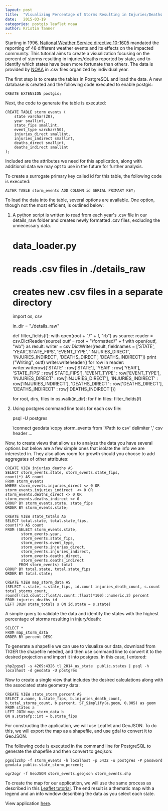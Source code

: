 ```yaml
---
layout: post
title:  "Visualizing Percentage of Storms Resulting in Injuries/Deaths by State (1996 - 2014)"
date:   2015-03-19
categories: postgis leaflet noaa
author: Kristin Tanner
---
```


Starting in 1996, [National Weather Service directive 10-1605](http://www.ncdc.noaa.gov/stormevents/pd01016005curr.pdf) mandated the reporting of 48 different weather events and its effects on the impacted community.  This tutorial aims to create a visualization focusing on the percent of storms resulting in injuries/deaths reported by state, and to identify which states 
have been more fortunate than others.  The data is provided by [NOAA](http://www.ncdc.noaa.gov/stormevents/ftp.jsp) in .csv files organized by individual year.

The first step is to create the tables in PostgreSQL and load the data.  A new database is created and the following code executed to enable postgis:

	CREATE EXTENSION postgis;

Next, the code to generate the table is executed:

	CREATE TABLE storm_events (
		state varchar(20),
		year smallint,
		state_fips smallint,	
		event_type varchar(50),
		injuries_direct smallint,
		injuries_indirect smallint,
		deaths_direct smallint,
		deaths_indirect smallint
	);
	
Included are the attributes we need for this application, along with additional data we may opt to use in the future for further analysis.

To create a surrogate primary key called id for this table, the following code is executed:

	ALTER TABLE storm_events ADD COLUMN id SERIAL PRIMARY KEY;

To load the data into the table, several options are available.  One option, though not the most efficient, is outlined below:

1) A python script is written to read from each year's .csv file in our details_raw folder and creates newly formatted .csv files, excluding the unnecessary data.

	# data_loader.py
	# reads .csv files in ./details_raw
	# creates new .csv files in a separate directory
	
	import os, csv

	in_dir = "./details_raw"

	def filter_fields(f):
    	with open(root + "/" + f, "rb") as source:
        	reader = csv.DictReader(source)
        	outf = root + "/formatted/" + f
        	with open(outf, "wb") as result:
          		writer = csv.DictWriter(result, fieldnames = ['STATE', 'YEAR','STATE_FIPS', 
          		'EVENT_TYPE', 'INJURIES_DIRECT', 'INJURIES_INDIRECT', 'DEATHS_DIRECT', 'DEATHS_INDIRECT'])
            	print ("Writing", outf)
            	writer.writeheader()
            	for row in reader:
                	writer.writerow({'STATE' : row['STATE'],
                                 	'YEAR' : row['YEAR'],
                                 	'STATE_FIPS' : row['STATE_FIPS'],
                                 	'EVENT_TYPE' : row['EVENT_TYPE'],
                                 	'INJURIES_DIRECT' : row['INJURIES_DIRECT'],
                                 	'INJURIES_INDIRECT' : row['INJURIES_INDIRECT'],
                                 	'DEATHS_DIRECT' : row['DEATHS_DIRECT'],
                                 	'DEATHS_INDIRECT' : row['DEATHS_INDIRECT']})

	for root, dirs, files in os.walk(in_dir):
    	for f in files:
        	filter_fields(f)
	
2) Using postgres command line tools for each csv file:

	psql -U postgres
	
	\connect geodata
	\copy storm_events from '/Path to csv' delimiter ',' csv header
	...
	
Now, to create views that allow us to analyze the data you have several options but below are a few simple ones that isolate the info we are interested in.  They also allow room for growth should you choose to add aggregates of other attributes:

	CREATE VIEW injuries_deaths AS
	SELECT storm_events.state, storm_events.state_fips,
	count(*) AS count
	FROM storm_events
	WHERE storm_events.injuries_direct <> 0 OR
	storm_events.injuries_indirect 	<> 0 OR
	storm_events.deaths_direct <> 0 OR
	storm_events.deaths_indirect <> 0
	GROUP BY storm_events.state, state_fips
	ORDER BY storm_events.state;

	CREATE VIEW state_totals AS
	SELECT total.state, total.state_fips,
	count(*) AS count
	FROM (SELECT storm_events.state,
           storm_events.year,
           storm_events.state_fips,
           storm_events.event_type,
           storm_events.injuries_direct,
           storm_events.injuries_indirect,
           storm_events.deaths_direct,
           storm_events.deaths_indirect
          FROM storm_events) total
    GROUP BY total.state, total.state_fips
    ORDER BY total.state;

	CREATE VIEW map_storm_data AS
	(SELECT s.state, s.state_fips, id.count injuries_death_count, s.count 
	total_storms_count, 
	round(((id.count::float/s.count::float)*100)::numeric,2) percent
	FROM injuries_deaths id
	LEFT JOIN state_totals s ON id.state = s.state)
	
A simple query to validate the data and identify the states with the highest percentage of storms resulting in injury/death:

	SELECT *
	FROM map_storm_data
	ORDER BY percent DESC
	
To generate a shapefile we can use to visualize our data,  download from TIGER the shapefile needed, and then use command line to convert it to the desired projection and import it into postgres.  In this case, I entered:

	shp2pgsql -s 4269:4326 tl_2014_us_state  public.states | psql -h 
	localhost -d geodata -U postgres
	
Now to create a single view that includes the desired calculations along with the associated state geometry data:

	CREATE VIEW state_storm_percent AS
	SELECT a.name, b.state_fips, b.injuries_death_count,
	b.total_storms_count, b.percent, ST_Simplify(a.geom, 0.005) as geom
	FROM states a
	LEFT JOIN map_storm_data b
	ON a.statefp::int = b.state_fips
	
	
For constructing the application, we will use Leaflet and GeoJSON.  To do this, we will export the map as a shapefile, and use gdal to convert it to GeoJSON.

The following code is executed in the command line for PostgreSQL to generate the shapefile and then convert to geojson:

	pgsql2shp -f storm_events -h localhost -p 5432 -u postgres -P password
	geodata public.state_storm_percent;
	
	ogr2ogr -f GeoJSON storm_events.geojson storm_events.shp
	
To create the map for our application, we will use the same process as described in this [Leaflet tutorial](http://leafletjs.com/examples/choropleth.html).  The end result is a thematic map with a legend and an info window describing the data as you select each state.

View application [here](http://tannerkj.github.io/NOAA_Storm_Events/index.html). 

	

	

